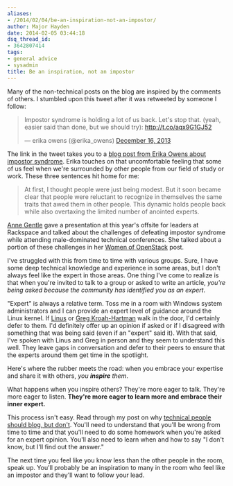 ```yaml
---
aliases:
- /2014/02/04/be-an-inspiration-not-an-impostor/
author: Major Hayden
date: 2014-02-05 03:44:18
dsq_thread_id:
- 3642807414
tags:
- general advice
- sysadmin
title: Be an inspiration, not an impostor
---
```


Many of the non-technical posts on the blog are inspired by the comments of others. I stumbled upon this tweet after it was retweeted by someone I follow:

<blockquote class="twitter-tweet tw-align-center" width="500">
  <p>
    Impostor syndrome is holding a lot of us back. Let's stop that. (yeah, easier said than done, but we should try): <a href="http://t.co/aqx9G1GJ52">http://t.co/aqx9G1GJ52</a>
  </p>

  <p>
    &mdash; erika owens (@erika_owens) <a href="https://twitter.com/erika_owens/statuses/412686593477337088">December 16, 2013</a>
  </p>
</blockquote>



The link in the tweet takes you to a [blog post from Erika Owens about impostor syndrome][1]. Erika touches on that uncomfortable feeling that some of us feel when we're surrounded by other people from our field of study or work. These three sentences hit home for me:

> At first, I thought people were just being modest. But it soon became clear that people were reluctant to recognize in themselves the same traits that awed them in other people. This dynamic holds people back while also overtaxing the limited number of anointed experts.

[Anne Gentle][2] gave a presentation at this year's offsite for leaders at Rackspace and talked about the challenges of defeating impostor syndrome while attending male-dominated technical conferences. She talked about a portion of these challenges in her [Women of OpenStack][3] post.

I've struggled with this from time to time with various groups. Sure, I have some deep technical knowledge and experience in some areas, but I don't always feel like the expert in those areas. One thing I've come to realize is that when you're invited to talk to a group or asked to write an article, _you're being asked because the community has identified you as an expert_.

"Expert" is always a relative term. Toss me in a room with Windows system administrators and I can provide an expert level of guidance around the Linux kernel. If [Linus][4] or [Greg Kroah-Hartman][5] walk in the door, I'd certainly defer to them. I'd definitely offer up an opinion if asked or if I disagreed with something that was being said (even if an "expert" said it). With that said, I've spoken with Linus and Greg in person and they seem to understand this well. They leave gaps in conversation and defer to their peers to ensure that the experts around them get time in the spotlight.

Here's where the rubber meets the road: when you embrace your expertise and share it with others, _you **inspire** them_.

What happens when you inspire others? They're more eager to talk. They're more eager to listen. **They're more eager to learn more and embrace their inner expert.**

This process isn't easy. Read through my post on why [technical people should blog, but don't][6]. You'll need to understand that you'll be wrong from time to time and that you'll need to do some homework when you're asked for an expert opinion. You'll also need to learn when and how to say "I don't know, but I'll find out the answer."

The next time you feel like you know less than the other people in the room, speak up. You'll probably be an inspiration to many in the room who feel like an impostor and they'll want to follow your lead.

 [1]: http://www.niemanlab.org/2013/12/the-year-to-eradicate-imposter-syndrome/
 [2]: https://twitter.com/annegentle
 [3]: http://opensource.com/business/14/2/women-of-openstack-conference-group
 [4]: https://en.wikipedia.org/wiki/Linus_torvalds
 [5]: https://en.wikipedia.org/wiki/Greg_Kroah-Hartman
 [6]: /2012/03/30/why-technical-people-should-blog-but-dont/